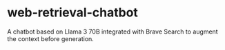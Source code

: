 # web-retrieval-chatbot
A chatbot based on Llama 3 70B integrated with Brave Search to augment the context before generation.
